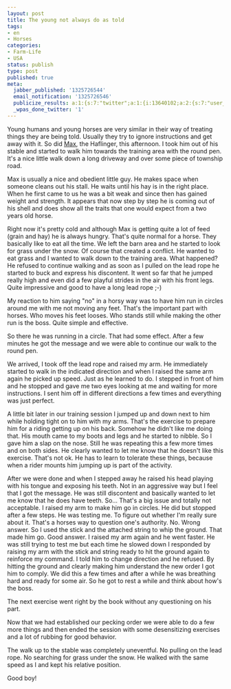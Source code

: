 ```yaml
---
layout: post
title: The young not always do as told
tags:
- en
- Horses
categories:
- Farm-Life
- USA
status: publish
type: post
published: true
meta:
  jabber_published: '1325726544'
  email_notification: '1325726546'
  publicize_results: a:1:{s:7:"twitter";a:1:{i:13640102;a:2:{s:7:"user_id";s:10:"snscaimito";s:7:"post_id";s:18:"154734469591482368";}}}
  _wpas_done_twitter: '1'
---
```

<p>Young humans and young horses are very similar in their way of treating things they are being told. Usually they try to ignore instructions and get away with it. So did <a href="/2011/12/06/max-the-haflinger.html">Max</a>, the Haflinger, this afternoon. I took him out of his stable and started to walk him towards the training area with the round pen. It's a nice little walk down a long driveway and over some piece of township road.</p>
<p>Max is usually a nice and obedient little guy. He makes space when someone cleans out his stall. He waits until his hay is in the right place. When he first came to us he was a bit weak and since then has gained weight and strength. It appears that now step by step he is coming out of his shell and does show all the traits that one would expect from a two years old horse.</p>
<p>Right now it's pretty cold and although Max is getting quite a lot of feed (grain and hay) he is always hungry. That's quite normal for a horse. They basically like to eat all the time. We left the barn area and he started to look for grass under the snow. Of course that created a conflict. He wanted to eat grass and I wanted to walk down to the training area. What happened? He refused to continue walking and as soon as I pulled on the lead rope he started to buck and express his discontent. It went so far that he jumped really high and even did a few playful strides in the air with his front legs. Quite impressive and good to have a long lead rope ;-)</p>
<p>My reaction to him saying "no" in a horsy way was to have him run in circles around me with me not moving any feet. That's the important part with horses. Who moves his feet looses. Who stands still while making the other run is the boss. Quite simple and effective.</p>
<p>So there he was running in a circle. That had some effect. After a few minutes he got the message and we were able to continue our walk to the round pen.</p>
<p>We arrived, I took off the lead rope and raised my arm. He immediately started to walk in the indicated direction and when I raised the same arm again he picked up speed. Just as he learned to do. I stepped in front of him and he stopped and gave me two eyes looking at me and waiting for more instructions. I sent him off in different directions a few times and everything was just perfect.</p>
<p>A little bit later in our training session I jumped up and down next to him while holding tight on to him with my arms. That's the exercise to prepare him for a riding getting up on his back. Somehow he didn't like me doing that. His mouth came to my boots and legs and he started to nibble. So I gave him a slap on the nose. Still he was repeating this a few more times and on both sides. He clearly wanted to let me know that he doesn't like this exercise. That's not ok. He has to learn to tolerate these things, because when a rider mounts him jumping up is part of the activity.</p>
<p>After we were done and when I stepped away he raised his head playing with his tongue and exposing his teeth. Not in an aggressive way but I feel that I got the message. He was still discontent and basically wanted to let me know that he does have teeth. So… That's a big issue and totally not acceptable. I raised my arm to make him go in circles. He did but stopped after a few steps. He was testing me. To figure out whether I'm really sure about it. That's a horses way to question one's authority. No. Wrong answer. So I used the stick and the attached string to whip the ground. That made him go. Good answer. I raised my arm again and he went faster. He was still trying to test me but each time he slowed down I responded by raising my arm with the stick and string ready to hit the ground again to reinforce my command. I told him to change direction and he refused. By hitting the ground and clearly making him understand the new order I got him to comply. We did this a few times and after a while he was breathing hard and ready for some air. So he got to rest a while and think about how's the boss.</p>
<p>The next exercise went right by the book without any questioning on his part.</p>
<p>Now that we had established our pecking order we were able to do a few more things and then ended the session with some desensitizing exercises and a lot of rubbing for good behavior.</p>
<p>The walk up to the stable was completely uneventful. No pulling on the lead rope. No searching for grass under the snow. He walked with the same speed as I and kept his relative position.</p>
<p>Good boy!</p>
<p> </p>
